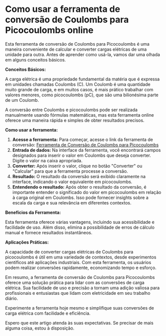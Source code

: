 Como usar a ferramenta de conversão de Coulombs para Picocoulombs online
========================================================================

Esta ferramenta de conversão de Coulombs para Picocoulombs é uma maneira conveniente de calcular e converter cargas elétricas de uma unidade para outra. Antes de aprender como usá-la, vamos dar uma olhada em alguns conceitos básicos.

**Conceitos Básicos:**

A carga elétrica é uma propriedade fundamental da matéria que é expressa em unidades chamadas Coulombs (C). Um Coulomb é uma quantidade muito grande de carga, e em muitos casos, é mais prático trabalhar com valores menores, como picocoulombs (pC), que são uma bilionésima parte de um Coulomb.

A conversão entre Coulombs e picocoulombs pode ser realizada manualmente usando fórmulas matemáticas, mas esta ferramenta online oferece uma maneira rápida e simples de obter resultados precisos.

**Como usar a ferramenta:**

1. **Acesse a ferramenta:** Para começar, acesse o link da ferramenta de conversão: [Ferramenta de Conversão de Coulombs para Picocoulombs](https://www.onlinecalculatorsfree.com/pt/convert/coulomb-to-picocoulomb.html)
2. **Entrada de dados:** Na interface da ferramenta, você encontrará campos designados para inserir o valor em Coulombs que deseja converter. Digite o valor na caixa apropriada.
3. **Converter:** Após inserir o valor, clique no botão "Converter" ou "Calcular" para que a ferramenta processe a conversão.
4. **Resultado:** O resultado da conversão será exibido claramente na interface, indicando o valor equivalente em picocoulombs.
5. **Entendendo o resultado:** Após obter o resultado da conversão, é importante entender o significado do valor em picocoulombs em relação à carga original em Coulombs. Isso pode fornecer insights sobre a escala da carga e sua relevância em diferentes contextos.

**Benefícios da Ferramenta:**

Esta ferramenta oferece várias vantagens, incluindo sua acessibilidade e facilidade de uso. Além disso, elimina a possibilidade de erros de cálculo manual e fornece resultados instantâneos.

**Aplicações Práticas:**

A capacidade de converter cargas elétricas de Coulombs para picocoulombs é útil em uma variedade de contextos, desde experimentos científicos até aplicações industriais. Com esta ferramenta, os usuários podem realizar conversões rapidamente, economizando tempo e esforço.

Em resumo, a ferramenta de conversão de Coulombs para Picocoulombs oferece uma solução prática para lidar com as conversões de carga elétrica. Sua facilidade de uso e precisão a tornam uma adição valiosa para profissionais e entusiastas que lidam com eletricidade em seu trabalho diário.

Experimente a ferramenta hoje mesmo e simplifique suas conversões de carga elétrica com facilidade e eficiência.

Espero que este artigo atenda às suas expectativas. Se precisar de mais alguma coisa, estou à disposição.